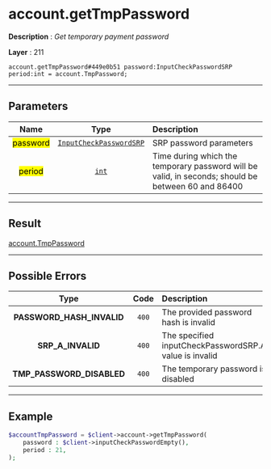 # account.getTmpPassword

**Description** : *Get temporary payment password*

**Layer** : 211

```tl
account.getTmpPassword#449e0b51 password:InputCheckPasswordSRP period:int = account.TmpPassword;
```

---

## Parameters

| Name | Type | Description |
| :---: | :---: | :--- |
| <mark>password</mark> | [`InputCheckPasswordSRP`](type/InputCheckPasswordSRP) | SRP password parameters |
| <mark>period</mark> | [`int`](type/int) | Time during which the temporary password will be valid, in seconds; should be between 60 and 86400 |

---

## Result

[account.TmpPassword](type/account.TmpPassword)

---

## Possible Errors

| Type | Code | Description |
| :---: | :---: | :--- |
| **PASSWORD_HASH_INVALID** | `400` | The provided password hash is invalid |
| **SRP_A_INVALID** | `400` | The specified inputCheckPasswordSRP.A value is invalid |
| **TMP_PASSWORD_DISABLED** | `400` | The temporary password is disabled |

---

## Example

```php
$accountTmpPassword = $client->account->getTmpPassword(
	password : $client->inputCheckPasswordEmpty(),
	period : 21,
);
```